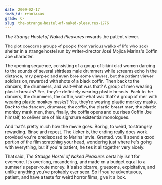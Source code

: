 ```yaml
---
date: 2009-02-17
imdb_id: tt0074499
grade: C-
slug: the-strange-hostel-of-naked-pleasures-1976
---
```


_The Strange Hostel of Naked Pleasures_ rewards the patient viewer.

The plot concerns groups of people from various walks of life who seek shelter in a strange hostel run by writer-director José Mojica Marins's Coffin Joe character.

The opening sequence, consisting of a group of bikini clad women dancing to the sounds of several shirtless male drummers while screams echo in the distance, may perplex and even bore some viewers, but the patient viewer soldiers on, rewarded with shots of a black coffin. Then back to the dancers, the drummers, and wait-what was that? A group of men wearing plastic breasts? Yes, they're definitely wearing plastic breasts. Back to the dancers, the drummers, the coffin, wait-what was that? A group of men with wearing plastic monkey masks? Yes, they're wearing plastic monkey masks. Back to the dancers, drummer, the coffin, the plastic breast men, the plastic monkey mask men, then, finally, the coffin opens and out rises Coffin Joe himself, to deliver one of his signature existential monologues.

And that's pretty much how the movie goes. Boring, to weird, to strangely rewarding. Rinse and repeat. The kicker is, the ending really does work, provided you're predisposed to Marins' style. Granted, you'll spend a good portion of the film scratching your head, wondering just where he's going with everything, but if you're patient, he ties it all together very nicely.

That said, _The Strange Hostel of Naked Pleasures_ certainly isn't for everyone. It's overlong, meandering, and made on a budget equal to a summer's paper-route money. It's also bizarre, gruesome, exploitative, and unlike anything you've probably ever seen. So if you're adventurous, patient, and have a taste for weird horror films, give it a look.
